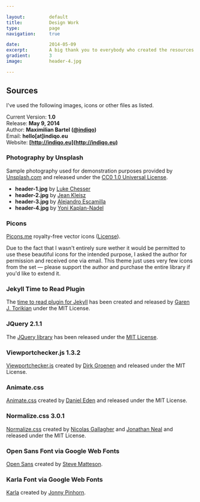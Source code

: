 ```yaml
---

layout:			default
title:  		Design Work
type:			page
navigation: 	true

date:   		2014-05-09
excerpt: 		A big thank you to everybody who created the resources listed below — you guys did a fabulous job and the scripts and artwork provided were really useful to create this theme.
gradient: 		3
image: 			header-4.jpg

---
```


## Sources
I've used the following images, icons or other files as listed.

Current Version: **1.0**  
Release: **May 9, 2014**  
Author: **Maximilian Bartel ([@indiqo](http://twitter.com/indiqo))**  
Email: **hello[at]indiqo.eu**  
Website: **[http://indiqo.eu](http://indiqo.eu)**

### Photography by Unsplash
Sample photography used for demonstration purposes provided by [Unsplash.com](http://unsplash.com) and released under the [CC0 1.0 Universal License](http://creativecommons.org/publicdomain/zero/1.0/).

- **header-1.jpg** by [Luke Chesser](http://imluke.me)
- **header-2.jpg** by [Jean Kleisz](http://freezesixty.com)
- **header-3.jpg** by [Alejandro Escamilla](http://alejandroescamilla.com)
- **header-4.jpg** by [Yoni Kaplan-Nadel](http://yonikaplannadel.com)

### Picons
[Picons.me](http://picons.me) royalty-free vector icons ([License](http://picons.me/license.php)).

Due to the fact that I wasn't entirely sure wether it would be permitted to use these beautiful icons for the intended purpose, I asked the author for permission and received one via email. This theme just uses very few icons from the set — please support the author and purchase the entire library if you'd like to extend it.

### Jekyll Time to Read Plugin
The [time to read plugin for Jekyll](https://github.com/gjtorikian/jekyll-time-to-read) has been created and released by [Garen J. Torikian](https://github.com/gjtorikian) under the MIT License.

### JQuery 2.1.1
The [JQuery library](https://jquery.org) has been released under the [MIT License](jquery.org/license). 

### Viewportchecker.js 1.3.2
[Viewportchecker.js](https://github.com/dirkgroenen/jQuery-viewport-checker) created by [Dirk Groenen](https://github.com/dirkgroenen) and released under the MIT License.

### Animate.css
[Animate.css](http://daneden.github.io/animate.css/) created by [Daniel Eden](http://daneden.me/animate) and released under the MIT License.

### Normalize.css 3.0.1
[Normalize.css](http://necolas.github.io/normalize.css/) created by [Nicolas Gallagher](http://nicolasgallagher.com) and [Jonathan Neal](http://music.thewikies.com/jonneal/) and released under the MIT License.

### Open Sans Font via Google Web Fonts
[Open Sans](https://www.google.com/fonts/specimen/Open+Sans) created by [Steve Matteson](https://profiles.google.com/107777320916704234605/about).

### Karla Font via Google Web Fonts
[Karla](https://www.google.com/fonts/specimen/Karla) created by [Jonny Pinhorn](https://plus.google.com/111903867315494499168/about).
